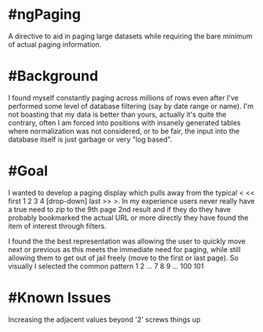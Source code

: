 #ngPaging
========

A directive to aid in paging large datasets 
while requiring the bare minimum of actual paging
information.


#Background
========
I found myself constantly paging across millions 
of rows even after I've performed some level of 
database filtering (say by date range or name).  I'm not
boasting that my data is better than yours, actually
it's quite the contrary, often I am forced into positions with
insanely generated tables where normalization was not 
considered, or to be fair, the input into the database
itself is just garbage or very "log based".

#Goal
========
I wanted to develop a paging display which pulls away
from the typical < << first 1 2 3 4 [drop-down] last >> >.  In my 
experience users never really have a true need to zip to the
9th page 2nd result and if they do they have probably bookmarked
the actual URL or more directly they have found the item of interest
through filters.

I found the the best representation was allowing the user
to quickly move next or previous as this meets the immediate need
for paging, while still allowing them to 
get out of jail freely (move to the first or last page). 
So visually I selected the common pattern 1 2 ... 7 8 9 ... 100 101  


#Known Issues
========
Increasing the adjacent values beyond '2' screws things up